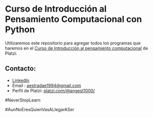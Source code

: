 # Curso de Introducción al Pensamiento Computacional con Python
Utilizaremos este repositorio para agregar todos los programas que haremos en el [Curso de Introducción al pensamiento computacional](https://platzi.com/clases/python-cs/ "Curso de Introducción al pensamiento computacional") de Platzi.

## Contacto:
- [LinkedIn](https://www.linkedin.com/in/angel-armando-estrada-engallo-6a9639169/ "LinkedIn")
- Email : aestradae1994@gmail.com
- Perfil de Platzi: [platzi.com/@angest1000/](https://platzi.com/@angest1000/ "platzi.com/@angest1000/")


#NeverStopLearn


#AunNoEresQuienVasALlegarASer
